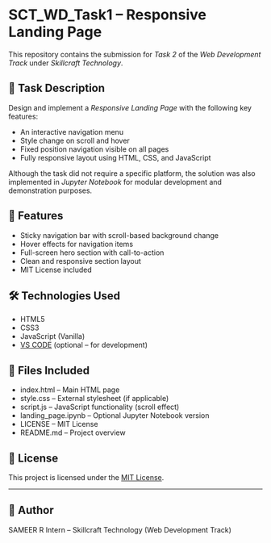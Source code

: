 # SCT_WD_Task1 – Responsive Landing Page

This repository contains the submission for *Task 2* of the *Web Development Track* under *Skillcraft Technology*.

## 📌 Task Description
Design and implement a *Responsive Landing Page* with the following key features:
- An interactive navigation menu
- Style change on scroll and hover
- Fixed position navigation visible on all pages
- Fully responsive layout using HTML, CSS, and JavaScript

Although the task did not require a specific platform, the solution was also implemented in *Jupyter Notebook* for modular development and demonstration purposes.

## 🚀 Features
- Sticky navigation bar with scroll-based background change
- Hover effects for navigation items
- Full-screen hero section with call-to-action
- Clean and responsive section layout
- MIT License included

## 🛠 Technologies Used
- HTML5  
- CSS3  
- JavaScript (Vanilla)  
- [VS CODE](https://code.visualstudio.com) (optional – for development)

## 📁 Files Included
- index.html – Main HTML page  
- style.css – External stylesheet (if applicable)  
- script.js – JavaScript functionality (scroll effect)  
- landing_page.ipynb – Optional Jupyter Notebook version  
- LICENSE – MIT License  
- README.md – Project overview

## 🧾 License
This project is licensed under the [MIT License](LICENSE).

---

## 👤 Author
SAMEER R
Intern – Skillcraft Technology (Web Development Track)
